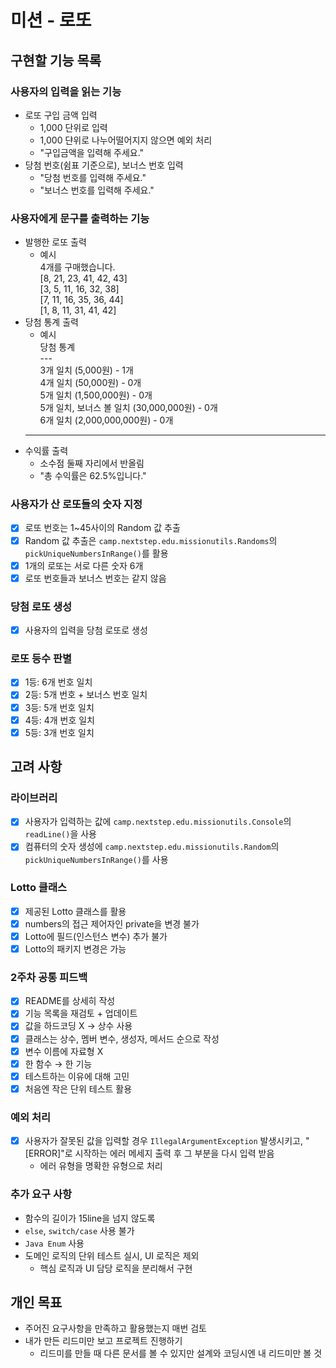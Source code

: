 # 미션 - 로또
## 구현할 기능 목록
### 사용자의 입력을 읽는 기능
- 로또 구입 금액 입력
  - 1,000 단위로 입력
  - 1,000 댠위로 나누어떨어지지 않으면 예외 처리
  - "구입금액을 입력해 주세요."
- 당첨 번호(쉼표 기준으로), 보너스 번호 입력
  - "당첨 번호를 입력해 주세요."
  - "보너스 번호를 입력해 주세요."

### 사용자에게 문구를 출력하는 기능
- 발행한 로또 출력
  - 예시 <br/>4개를 구매했습니다. <br/>[8, 21, 23, 41, 42, 43]<br/>[3, 5, 11, 16, 32, 38] <br/>[7, 11, 16, 35, 36, 44] <br/>[1, 8, 11, 31, 41, 42]
- 당첨 통계 출력
  - 예시 <br/>당첨 통계 <br/> --- <br/>3개 일치 (5,000원) - 1개 <br/>4개 일치 (50,000원) - 0개<br/>5개 일치 (1,500,000원) - 0개<br/>5개 일치, 보너스 볼 일치 (30,000,000원) - 0개<br/>6개 일치 (2,000,000,000원) - 0개
  - ---
- 수익률 출력
  - 소수점 둘째 자리에서 반올림 
  - "총 수익률은 62.5%입니다."

### 사용자가 산 로또들의 숫자 지정
- [x] 로또 번호는 1~45사이의 Random 값 추출
- [x] Random 값 추출은 `camp.nextstep.edu.missionutils.Randoms`의 `pickUniqueNumbersInRange()`를 활용
- [x] 1개의 로또는 서로 다른 숫자 6개
- [x] 로또 번호들과 보너스 번호는 같지 않음

### 당첨 로또 생성
- [x] 사용자의 입력을 당첨 로또로 생성

### 로또 등수 판별
- [x] 1등: 6개 번호 일치
- [x] 2등: 5개 번호 + 보너스 번호 일치
- [x] 3등: 5개 번호 일치
- [x] 4등: 4개 번호 일치
- [x] 5등: 3개 번호 일치

## 고려 사항

### 라이브러리
- [x] 사용자가 입력하는 값에 `camp.nextstep.edu.missionutils.Console`의 `readLine()`을 사용
- [x] 컴퓨터의 숫자 생성에 `camp.nextstep.edu.missionutils.Random`의 `pickUniqueNumbersInRange()`를 사용

### Lotto 클래스
- [x] 제공된 Lotto 클래스를 활용
- [x] numbers의 접근 제어자인 private을 변경 불가
- [x] Lotto에 필드(인스턴스 변수) 추가 불가
- [x] Lotto의 패키지 변경은 가능

### 2주차 공통 피드백
- [x] README를 상세히 작성
- [x] 기능 목록을 재검토 + 업데이트
- [x] 값을 하드코딩 X &rarr; 상수 사용
- [x] 클래스는 상수, 멤버 변수, 생성자, 메서드 순으로 작성
- [x] 변수 이름에 자료형 X
- [x] 한 함수 &rarr; 한 기능
- [x] 테스트하는 이유에 대해 고민
- [x] 처음엔 작은 단위 테스트 활용

### 예외 처리
- [x] 사용자가 잘못된 값을 입력할 경우 `IllegalArgumentException` 발생시키고, "[ERROR]"로 시작하는 에러 메세지 출력 후 그 부분을 다시 입력 받음
  - 에러 유형을 명확한 유형으로 처리

### 추가 요구 사항
- 함수의 길이가 15line을 넘지 않도록 
- `else`, `switch/case` 사용 불가
- `Java Enum` 사용
- 도메인 로직의 단위 테스트 실시, UI 로직은 제외
  - 핵심 로직과 UI 담당 로직을 분리해서 구현

## 개인 목표
- 주어진 요구사항을 만족하고 활용했는지 매번 검토
- 내가 만든 리드미만 보고 프로젝트 진행하기
  - 리드미를 만들 때 다른 문서를 볼 수 있지만 설계와 코딩시엔 내 리드미만 볼 것